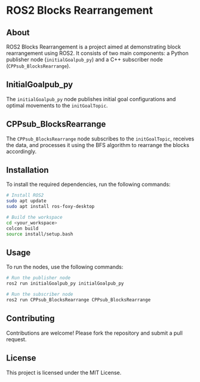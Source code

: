 # ROS2 Blocks Rearrangement

## About
ROS2 Blocks Rearrangement is a project aimed at demonstrating block rearrangement using ROS2. It consists of two main components: a Python publisher node (`initialGoalpub_py`) and a C++ subscriber node (`CPPsub_BlocksRearrange`).

## InitialGoalpub_py
The `initialGoalpub_py` node publishes initial goal configurations and optimal movements to the `initGoalTopic`.

## CPPsub_BlocksRearrange
The `CPPsub_BlocksRearrange` node subscribes to the `initGoalTopic`, receives the data, and processes it using the BFS algorithm to rearrange the blocks accordingly.

## Installation
To install the required dependencies, run the following commands:

```bash
# Install ROS2
sudo apt update
sudo apt install ros-foxy-desktop

# Build the workspace
cd <your_workspace>
colcon build
source install/setup.bash
```

## Usage
To run the nodes, use the following commands:

```bash
# Run the publisher node
ros2 run initialGoalpub_py initialGoalpub_py

# Run the subscriber node
ros2 run CPPsub_BlocksRearrange CPPsub_BlocksRearrange
```

## Contributing
Contributions are welcome! Please fork the repository and submit a pull request.

## License
This project is licensed under the MIT License.
